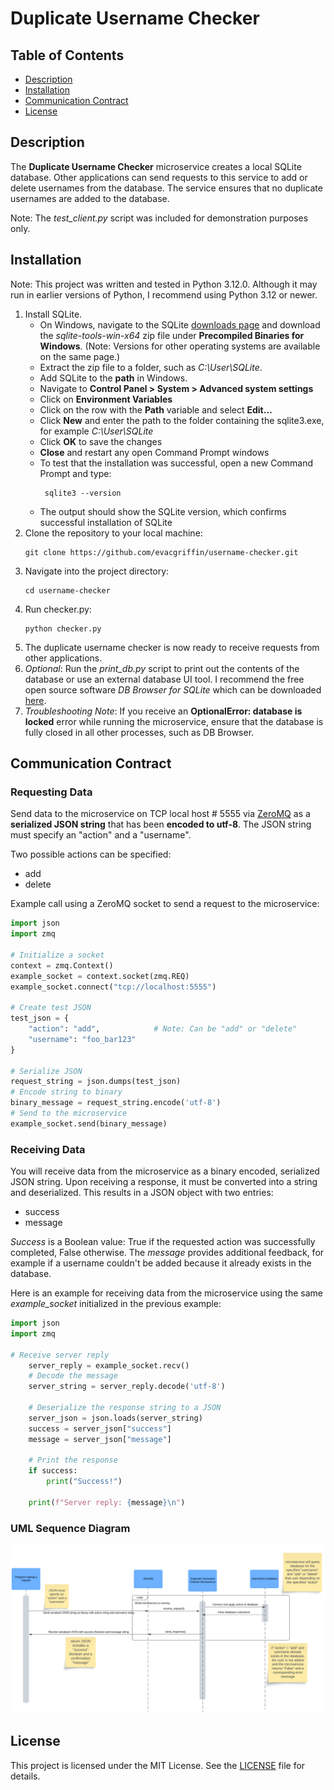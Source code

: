# Duplicate Username Checker

## Table of Contents

- [Description](#description)
- [Installation](#installation)
- [Communication Contract](#communication-contract)
- [License](#license)

## Description

The **Duplicate Username Checker** microservice creates a local SQLite database. Other applications can send requests to this service to add or
delete usernames from the database. The service ensures that no duplicate usernames are added to the database.

Note: The _test_client.py_ script was included for demonstration purposes only.

## Installation

Note: This project was written and tested in Python 3.12.0. Although it may run in earlier versions of Python, I recommend 
using Python 3.12 or newer.

1. Install SQLite.
   - On Windows, navigate to the SQLite [downloads page](https://www.sqlite.org/download.html) and download the _sqlite-tools-win-x64_ zip file under **Precompiled Binaries for Windows**.
      (Note: Versions for other operating systems are available on the same page.)
   - Extract the zip file to a folder, such as _C:\User\SQLite_. 
   - Add SQLite to the **path** in Windows. 
   - Navigate to **Control Panel > System > Advanced system settings**
   - Click on **Environment Variables**
   - Click on the row with the **Path** variable and select **Edit...**
   - Click **New** and enter the path to the folder containing the sqlite3.exe, for example _C:\User\SQLite_
   - Click **OK** to save the changes
   - **Close** and restart any open Command Prompt windows
   - To test that the installation was successful, open a new Command Prompt and type:
       ```shell
        sqlite3 --version
        ```
   - The output should show the SQLite version, which confirms successful installation of SQLite
2. Clone the repository to your local machine:
    ```shell
    git clone https://github.com/evacgriffin/username-checker.git
   ```
3. Navigate into the project directory:
   ```shell
   cd username-checker
   ```
4. Run checker.py:
   ```shell
   python checker.py
   ```
5. The duplicate username checker is now ready to receive requests from other applications.
6. _Optional_: Run the _print_db.py_ script to print out the contents of the database or use an external database UI tool. 
I recommend the free open source software _DB Browser for SQLite_ which can be downloaded [here](https://sqlitebrowser.org/dl/).
7. _Troubleshooting Note_: If you receive an **OptionalError: database is locked** error while running the microservice, 
ensure that the database is fully closed in all other processes, such as DB Browser.

## Communication Contract

### Requesting Data

Send data to the microservice on TCP local host # 5555 via [ZeroMQ](https://zeromq.org/get-started/) as a **serialized JSON string** that has been **encoded to utf-8**.
The JSON string must specify an "action" and a "username".

Two possible actions can be specified:
- add
- delete

Example call using a ZeroMQ socket to send a request to the microservice:

```python
import json
import zmq

# Initialize a socket
context = zmq.Context()
example_socket = context.socket(zmq.REQ)
example_socket.connect("tcp://localhost:5555")

# Create test JSON
test_json = {
    "action": "add",            # Note: Can be "add" or "delete"
    "username": "foo_bar123"
}

# Serialize JSON
request_string = json.dumps(test_json)
# Encode string to binary
binary_message = request_string.encode('utf-8')
# Send to the microservice
example_socket.send(binary_message)
```

### Receiving Data

You will receive data from the microservice as a binary encoded, serialized JSON string. Upon receiving a response, it must be
converted into a string and deserialized. This results in a JSON object with two entries:
- success
- message

_Success_ is a Boolean value: True if the requested action was successfully completed, False otherwise. The _message_ provides additional feedback, for example if a username couldn't be added because
it already exists in the database.

Here is an example for receiving data from the microservice using the same _example_socket_ initialized in the previous example:

```python
import json
import zmq

# Receive server reply
    server_reply = example_socket.recv()
    # Decode the message
    server_string = server_reply.decode('utf-8')

    # Deserialize the response string to a JSON
    server_json = json.loads(server_string)
    success = server_json["success"]
    message = server_json["message"]

    # Print the response
    if success:
        print("Success!")

    print(f"Server reply: {message}\n")
```

### UML Sequence Diagram

![Sequence Diagram](seq_diagram.png)

## License

This project is licensed under the MIT License. See the [LICENSE](LICENSE) file for details.
